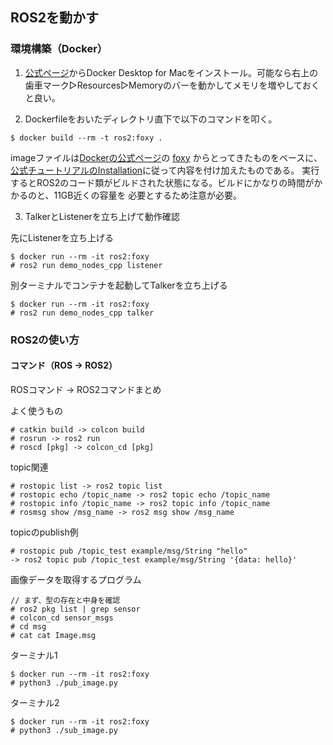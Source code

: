 ## ROS2を動かす

### 環境構築（Docker）
1. [公式ページ](https://hub.docker.com/editions/community/docker-ce-desktop-mac)からDocker Desktop for Macをインストール。可能なら右上の歯車マーク▷Resources▷Memoryのバーを動かしてメモリを増やしておくと良い。

2. Dockerfileをおいたディレクトリ直下で以下のコマンドを叩く。

```
$ docker build --rm -t ros2:foxy .
```

imageファイルは[Dockerの公式ページ](https://hub.docker.com/_/ros)の
[foxy](https://github.com/osrf/docker_images/blob/df19ab7d5993d3b78a908362cdcd1479a8e78b35/ros/foxy/ubuntu/focal/ros-base/Dockerfile)
からとってきたものをベースに、[公式チュートリアルのInstallation](https://docs.ros.org/en/foxy/Installation/Ubuntu-Development-Setup.html)に従って内容を付け加えたものである。
実行するとROS2のコード類がビルドされた状態になる。ビルドにかなりの時間がかかるのと、11GB近くの容量を
必要とするため注意が必要。

3. TalkerとListenerを立ち上げて動作確認

先にListenerを立ち上げる
```
$ docker run --rm -it ros2:foxy
# ros2 run demo_nodes_cpp listener
```

別ターミナルでコンテナを起動してTalkerを立ち上げる
```
$ docker run --rm -it ros2:foxy
# ros2 run demo_nodes_cpp talker
```

### ROS2の使い方

#### コマンド（ROS -> ROS2）

ROSコマンド -> ROS2コマンドまとめ

よく使うもの
```
# catkin build -> colcon build
# rosrun -> ros2 run
# roscd [pkg] -> colcon_cd [pkg]
```

topic関連
```
# rostopic list -> ros2 topic list
# rostopic echo /topic_name -> ros2 topic echo /topic_name
# rostopic info /topic_name -> ros2 topic info /topic_name
# rosmsg show /msg_name -> ros2 msg show /msg_name
```

topicのpublish例
```
# rostopic pub /topic_test example/msg/String "hello"
-> ros2 topic pub /topic_test example/msg/String '{data: hello}'
```

画像データを取得するプログラム
```
// まず、型の存在と中身を確認
# ros2 pkg list | grep sensor
# colcon_cd sensor_msgs
# cd msg
# cat cat Image.msg
```

ターミナル1
```
$ docker run --rm -it ros2:foxy
# python3 ./pub_image.py
```

ターミナル2
```
$ docker run --rm -it ros2:foxy
# python3 ./sub_image.py
```


<!-- 参考記事
https://qiita.com/porizou1/items/16ea8783f41fc5cac361
https://qiita.com/NeK/items/33d62c61fc1a8c0c233e
-->

<!-- ROS2でUSBカメラ
https://github.com/klintan/ros2_usb_camera
https://www.slideshare.net/MasaruMorita/06-5157-ros2
-->

<!--
// 適当な画像をpublish
$ ros2 topic pub /cam/image_raw sensor_msgs/msg/Image '{height: 4, width: 4, data:[0,0,0,0,1,1,1,1,0,0,0,0,1,1,1,1]}'
-->

<!--
# This message contains an uncompressed image
# (0, 0) is at top-left corner of image

std_msgs/Header header # Header timestamp should be acquisition time of image
                             # Header frame_id should be optical frame of camera
                             # origin of frame should be optical center of cameara
                             # +x should point to the right in the image
                             # +y should point down in the image
                             # +z should point into to plane of the image
                             # If the frame_id here and the frame_id of the CameraInfo
                             # message associated with the image conflict
                             # the behavior is undefined

uint32 height                # image height, that is, number of rows
uint32 width                 # image width, that is, number of columns

# The legal values for encoding are in file src/image_encodings.cpp
# If you want to standardize a new string format, join
# ros-users@lists.ros.org and send an email proposing a new encoding.

string encoding       # Encoding of pixels -- channel meaning, ordering, size
                      # taken from the list of strings in include/sensor_msgs/image_encodings.hpp

uint8 is_bigendian    # is this data bigendian?
uint32 step           # Full row length in bytes
uint8[] data          # actual matrix data, size is (step * rows)
-->
